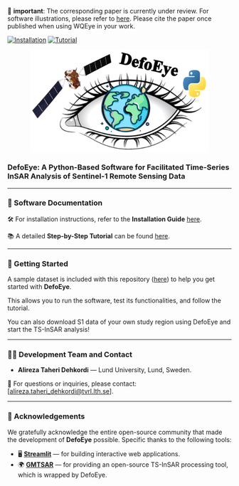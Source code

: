 🛑 **important**: The corresponding paper is currently under review. For software illustrations, please refer to [here](docs/Step-by-Step.pdf). Please cite the paper once published when using WQEye in your work.

[![Installation](https://img.shields.io/badge/Installation-PDF%20Guide-green)](docs/Installation.pdf)
[![Tutorial](https://img.shields.io/badge/Step--by--Step%20Tutorial-PDF%20Guide-blue)](docs/Step-by-Step.pdf)

<p align="center">
  <img src="docs/logo.jpg" alt="DefoEye Logo" width="400" style="vertical-align:middle;">
</p>

### DefoEye: A Python-Based Software for Facilitated Time-Series InSAR Analysis of Sentinel-1 Remote Sensing Data
---------------------------------------------------------------------------------------------
### 📝 Software Documentation

🛠️ For installation instructions, refer to the **Installation Guide** [here](docs/Installation.pdf).

📚 A detailed **Step-by-Step Tutorial** can be found [here](docs/Step-by-Step.pdf).

---------------------------------------------------------------------------------------------

### 📁 Getting Started

A sample dataset is included with this repository ([here](examples/)) to help you get started with **DefoEye**. 

This allows you to run the software, test its functionalities, and follow the tutorial.

You can also download S1 data of your own study region using DefoEye and start the TS-InSAR analysis!

---------------------------------------------------------------------------------------------

### 👨‍💻 Development Team and Contact

- **Alireza Taheri Dehkordi** — Lund University, Lund, Sweden.

📧 For questions or inquiries, please contact: [alireza.taheri_dehkordi@tvrl.lth.se].

---------------------------------------------------------------------------------------------

### 🙏 Acknowledgements

We gratefully acknowledge the entire open-source community that made the development of **DefoEye** possible. Specific thanks to the following tools:

- 🖥️ **[Streamlit](https://streamlit.io/)** — for building interactive web applications.  
- 🌍 **[GMTSAR](https://topex.ucsd.edu/gmtsar/)** — for providing an open-source TS-InSAR processing tool, which is wrapped by DefoEye.

